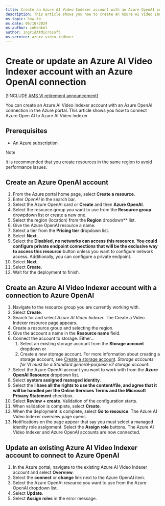 ```yaml
---
title: Create an Azure AI Video Indexer account with an Azure OpenAI connection
description: This article shows you how to create an Azure AI Video Indexer account with an Azure OpenAI connection. 
ms.topic: how-to
ms.date: 06/10/2024
ms.author: inhenkel
author: IngridAtMicrosoft
ms.service: azure-video-indexer
---
```


# Create or update an Azure AI Video Indexer account with an Azure OpenAI connection

[!INCLUDE [AMS VI retirement announcement](./includes/important-ams-retirement-abbreviated.md)]

You can create an Azure AI Video Indexer account with an Azure OpenAI connection in the Azure portal. This article shows you how to connect Azure Open AI to Azure AI Video Indexer.

## Prerequisites

- An Azure subscription

> [!NOTE]
> It is recommended that you create resources in the same region to avoid performance issues.

## Create an Azure OpenAI account

1. From the Azure portal home page, select **Create a resource**.
1. Enter *OpenAI* in the search bar.
1. Select the Azure OpenAI card or **Create** and then **Azure OpenAI**.
1. Select the resource group you want to use from the **Resource group** drowpdown list or create a new one.
1. Select the region (location) from the **Region** dropdown** list.
1. Give the Azure OpenAI resource a name.
1. Select a tier from the **Pricing tier** dropdown list.
1. Select **Next**.
1. Select the **Disabled, no networks can access this resource. You could configure private endpoint connections that will be the exclusive way to access this resource** button unless you want to configure network access. Additionally, you can configure a private endpoint.
1. Select **Next**.
1. Select **Create**.
1. Wait for the deployment to finish.

## Create an Azure AI Video Indexer account with a connection to Azure OpenAI

1. Navigate to the resource group you are currently working with. 
1. Select **Create**.
1. Search for and select *Azure AI Video Indexer.* The Create a Video Indexer resource page appears.
1. Create a resource group and selecting the region.
1. Give the account a name in the **Resource name** field.
1. Connect the account to storage. Either…
    1. Select an existing storage account from the **Storage account** dropdown or
    1. Create a new storage account. For more information about creating a storage account, see [Create a storage account](/azure/storage/common/storage-account-create?tabs=azure-portal). *Storage accounts for VI must be a Standard general-purpose v2 storage account*.
1. Select the Azure OpenAI account you want to work with from the **Azure OpenAI Resource** dropdown list.
1. Select **system assigned managed identity**.
1. Select the **I have all the rights to use the content/file, and agree that it will be handled per the Online Services Terms  and the Microsoft Privacy Statement** checkbox.
1. Select **Review + create**. Validation of the configuration starts.
1. When validation is complete, select **Create**.
1. When the deployment is complete, select **Go to resource**. The Azure AI Video Indexer overview page opens.  
1. Notifications on the page appear that say you must select a managed identity role assignment. Select the **Assign role** buttons. The Azure AI Video Indexer and Azure OpenAI accounts are now connected.

## Update an existing Azure AI Video Indexer account to connect to Azure OpenAI

1. In the Azure portal, navigate to the existing Azure AI Video Indexer account and select **Overview**.
1. Select the **connect** or **change** link next to the Azure OpenAI item.
1. Select the Azure OpenAI resource you want to use from the Azure OpenAI dropdown list.
1. Select **Update**.
1. Select **Assign roles** in the error message.
